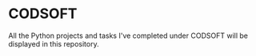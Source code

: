 # CODSOFT
All the Python projects and tasks I've completed under CODSOFT will be displayed in this repository.  
